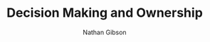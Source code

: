 ---
layout: post
title: "14. Decision Making and Ownership"
author: "Nathan Gibson"
tags: [14]
image: keys.jpg
level: overview
zotero-tag: 14-Decision-Making-Ownership
pad-slug: 14
zotero-readings: [ortonInterfaithDialogueSeven2016a]
objective: ""
---